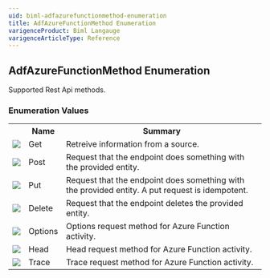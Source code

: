 ```yaml
---
uid: biml-adfazurefunctionmethod-enumeration
title: AdfAzureFunctionMethod Enumeration
varigenceProduct: Biml Langauge
varigenceArticleType: Reference
---
```


## AdfAzureFunctionMethod Enumeration<div class="LanguageSummary"><div class ="SummaryItem">Supported Rest Api methods.</div></div><div class="EnumValueGroup">### Enumeration Values<table id="EnumValue" class="MemberList"><tbody><tr><th class="MemberTypeIconColumnHeader">&nbsp;</th><th class="MemberNameColumnHeader">Name</th><th class="MemberSummaryColumnHeader">Summary</th></tr><tr class="cd0"><td align="center" class="MemberTypeIcon"><img src="enumValue.png"></img></td><td class="MemberName">Get</td><td class="MemberSummary"><div class ="SummaryItem">Retreive information from a source.</div></td></tr><tr class="cd1"><td align="center" class="MemberTypeIcon"><img src="enumValue.png"></img></td><td class="MemberName">Post</td><td class="MemberSummary"><div class ="SummaryItem">Request that the endpoint does something with the provided entity.</div></td></tr><tr class="cd0"><td align="center" class="MemberTypeIcon"><img src="enumValue.png"></img></td><td class="MemberName">Put</td><td class="MemberSummary"><div class ="SummaryItem">Request that the endpoint does something with the provided entity. A put request is idempotent.</div></td></tr><tr class="cd1"><td align="center" class="MemberTypeIcon"><img src="enumValue.png"></img></td><td class="MemberName">Delete</td><td class="MemberSummary"><div class ="SummaryItem">Request that the endpoint deletes the provided entity.</div></td></tr><tr class="cd0"><td align="center" class="MemberTypeIcon"><img src="enumValue.png"></img></td><td class="MemberName">Options</td><td class="MemberSummary"><div class ="SummaryItem">Options request method for Azure Function activity.</div></td></tr><tr class="cd1"><td align="center" class="MemberTypeIcon"><img src="enumValue.png"></img></td><td class="MemberName">Head</td><td class="MemberSummary"><div class ="SummaryItem">Head request method for Azure Function activity.</div></td></tr><tr class="cd0"><td align="center" class="MemberTypeIcon"><img src="enumValue.png"></img></td><td class="MemberName">Trace</td><td class="MemberSummary"><div class ="SummaryItem">Trace request method for Azure Function activity.</div></td></tr></tbody></table></div>